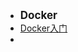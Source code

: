 - <font style="font-weight:bold;font-size:17px;">Docker</font>
- [Docker入门](运维/Docker/Docker入门)
- 

